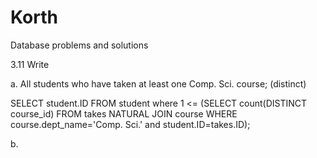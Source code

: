# Korth
Database problems and solutions

3.11 Write 

a. All students who have taken at least one Comp. Sci. course; (distinct)

SELECT student.ID
FROM student
where 1 <= (SELECT count(DISTINCT course_id)
           FROM takes NATURAL JOIN course
           WHERE course.dept_name='Comp. Sci.'
           and student.ID=takes.ID);
           
b.            
